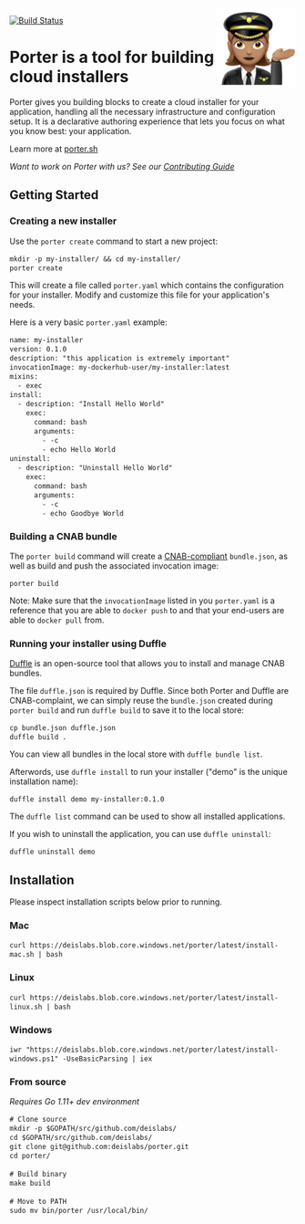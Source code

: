 <img align="right" src="docs/static/images/porter-logo.png" width="140px" />

[![Build Status](https://dev.azure.com/cnlabs/porter/_apis/build/status/deislabs.porter?branchName=master)](https://dev.azure.com/cnlabs/porter/_build/latest?definitionId=6?branchName=master)


# Porter is a tool for building cloud installers

Porter gives you building blocks to create a cloud installer for your application, handling all the
necessary infrastructure and configuration setup. It is a declarative authoring experience that lets you
focus on what you know best: your application.

Learn more at [porter.sh](https://porter.sh)

*Want to work on Porter with us? See our [Contributing Guide](CONTRIBUTING.md)*

## Getting Started

### Creating a new installer
Use the `porter create` command to start a new project:
```
mkdir -p my-installer/ && cd my-installer/
porter create
```

This will create a file called `porter.yaml` which contains the configuration for your installer. Modify and customize this file for your application's needs.

Here is a very basic `porter.yaml` example:
```
name: my-installer
version: 0.1.0
description: "this application is extremely important"
invocationImage: my-dockerhub-user/my-installer:latest
mixins:
  - exec
install:
  - description: "Install Hello World"
    exec:
      command: bash
      arguments:
        - -c
        - echo Hello World
uninstall:
  - description: "Uninstall Hello World"
    exec:
      command: bash
      arguments:
        - -c
        - echo Goodbye World
```



### Building a CNAB bundle

The `porter build` command will create a [CNAB-compliant](https://github.com/deislabs/cnab-spec/blob/master/101-bundle-json.md) `bundle.json`, as well as build and push the associated invocation image:
```
porter build
```

Note: Make sure that the `invocationImage` listed in you `porter.yaml`  is a reference that you are able to `docker push` to and that your end-users are able to `docker pull` from.

### Running your installer using Duffle

[Duffle](https://github.com/deislabs/duffle) is an open-source tool that allows you to install and manage CNAB bundles.

The file `duffle.json` is required by Duffle. Since both Porter and Duffle are CNAB-complaint, we can simply reuse the `bundle.json` created during `porter build` and run `duffle build` to save it to the local store:
```
cp bundle.json duffle.json
duffle build .
```

You can view all bundles in the local store with `duffle bundle list`.

Afterwords, use `duffle install` to run your installer ("demo" is the unique installation name):
```
duffle install demo my-installer:0.1.0
```

The `duffle list` command can be used to show all installed applications.

If you wish to uninstall the application, you can use `duffle uninstall`:
```
duffle uninstall demo
```

## Installation

Please inspect installation scripts below prior to running.

### Mac
```
curl https://deislabs.blob.core.windows.net/porter/latest/install-mac.sh | bash
```

### Linux
```
curl https://deislabs.blob.core.windows.net/porter/latest/install-linux.sh | bash
```

### Windows
```
iwr "https://deislabs.blob.core.windows.net/porter/latest/install-windows.ps1" -UseBasicParsing | iex
```

### From source
*Requires Go 1.11+ dev environment*

```
# Clone source
mkdir -p $GOPATH/src/github.com/deislabs/
cd $GOPATH/src/github.com/deislabs/
git clone git@github.com:deislabs/porter.git
cd porter/

# Build binary
make build

# Move to PATH
sudo mv bin/porter /usr/local/bin/
```